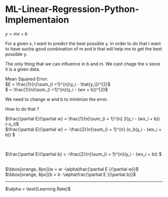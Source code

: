 # ML-Linear-Regression-Python-Implementaion







$y = mx + b$ 

For a given x, I want to predict the best possible y. In order to do that I want to have sucha  good combination of m and b that will help me to get the best possible y. 

The only thing that we can influence in b and m. We cant chage the x since it is a given data. 


Mean Squared Error:<br>
$E = \frac{1}{n}\sum_{i =1}^{n}(y_i - \hat{y_i})^{2}$ <br>
$  = \frac{1}{n}\sum_{i =1}^{n}(y_i - (wx + b))^{2}$


We need to change w and b to minimize the error.

How to do that ? <br>

$\frac{\partial E}{\partial w} = \frac{1}{n}\sum_{i = 1}^{n} 2(y_i - (wx_i + b)) (-x_i)$ <br>
$\frac{\partial E}{\partial w} = -\frac{2}{n}\sum_{i = 1}^{n} (x_i)(y_i - (wx_i + b)) $

<br>

$\frac{\partial E}{\partial b} = -\frac{2}{n}\sum_{i = 1}^{n}(y_i - (wx_i + b)) $


<br>
$\bbox[orange, 8px]{w = w -\alpha\frac{\partial E }{\partial w}}$
<br>
$\bbox[orange, 8px]{b = b -\alpha\frac{\partial E }{\partial b}}$

<hr>
$\alpha = \text{Learning Rate}$
